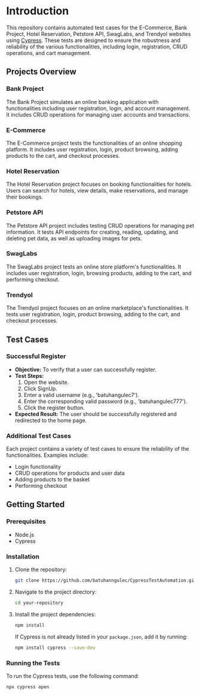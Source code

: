 # Introduction
This repository contains automated test cases for the E-Commerce, Bank Project, Hotel Reservation, Petstore API, SwagLabs, and Trendyol websites using [Cypress](https://www.cypress.io "Cypress"). These tests are designed to ensure the robustness and reliability of the various functionalities, including login, registration, CRUD operations, and cart management.

## Projects Overview

### Bank Project
The Bank Project simulates an online banking application with functionalities including user registration, login, and account management. It includes CRUD operations for managing user accounts and transactions.

### E-Commerce
The E-Commerce project tests the functionalities of an online shopping platform. It includes user registration, login, product browsing, adding products to the cart, and checkout processes.

### Hotel Reservation
The Hotel Reservation project focuses on booking functionalities for hotels. Users can search for hotels, view details, make reservations, and manage their bookings.

### Petstore API
The Petstore API project includes testing CRUD operations for managing pet information. It tests API endpoints for creating, reading, updating, and deleting pet data, as well as uploading images for pets.

### SwagLabs
The SwagLabs project tests an online store platform's functionalities. It includes user registration, login, browsing products, adding to the cart, and performing checkout.

### Trendyol
The Trendyol project focuses on an online marketplace's functionalities. It tests user registration, login, product browsing, adding to the cart, and checkout processes.

## Test Cases

### Successful Register
- **Objective:** To verify that a user can successfully register.
- **Test Steps:**
  1. Open the website.
  2. Click SignUp.
  3. Enter a valid username (e.g., 'batuhangulec7').
  4. Enter the corresponding valid password (e.g., 'batuhangulec777').
  5. Click the register button.
- **Expected Result:** The user should be successfully registered and redirected to the home page.

### Additional Test Cases
Each project contains a variety of test cases to ensure the reliability of the functionalities. Examples include:
- Login functionality
- CRUD operations for products and user data
- Adding products to the basket
- Performing checkout

## Getting Started

### Prerequisites
- Node.js
- Cypress

### Installation
1. Clone the repository:
    ```bash
    git clone https://github.com/batuhanngulec/CypressTestAutomation.git
    ```
2. Navigate to the project directory:
    ```bash
    cd your-repository
    ```
3. Install the project dependencies:
    ```bash
    npm install
    ```

    If Cypress is not already listed in your `package.json`, add it by running:
    ```bash
    npm install cypress --save-dev
    ```

### Running the Tests
To run the Cypress tests, use the following command:
```bash
npx cypress open
 ```
